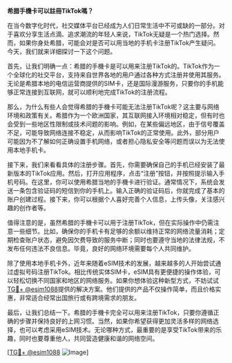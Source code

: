 **希腊手機卡可以註冊TikTok嗎？**

在当今数字化时代，社交媒体平台已经成为人们日常生活中不可或缺的一部分。对于喜欢分享生活点滴、追求潮流的年轻人来说，TikTok无疑是一个热门选择。然而，如果你身处希腊，可能会对是否可以用当地的手机卡注册TikTok产生疑问。今天，我们就来详细探讨一下这个问题。

首先，让我们明确一点：希腊的手機卡是可以用来注册TikTok的。TikTok作为一个全球化的社交平台，支持来自世界各地的用户通过各种方式注册并使用其服务。无论是希腊本地的电信运营商提供的SIM卡，还是国际漫游服务，只要你的手机能够正常连接到互联网，就可以顺利地完成TikTok的注册流程。

那么，为什么有些人会觉得希腊的手機卡可能无法注册TikTok呢？这主要与网络环境和政策有关。希腊作为一个欧洲国家，其互联网接入环境相对稳定，但有时也会受到一些地区性限制或技术问题的影响。例如，在某些偏远地区，由于信号覆盖不足，可能导致网络连接不稳定，从而影响TikTok的正常使用。此外，部分用户可能因为不了解如何正确设置手机网络，或者担心隐私安全等问题而误以为无法使用本地手机卡。

接下来，我们来看看具体的注册步骤。首先，你需要确保自己的手机已经安装了最新版本的TikTok应用。然后，打开应用程序，点击“注册”按钮，并按照提示输入手机号码。在这里，你可以使用希腊当地的手機卡进行验证。通常情况下，系统会发送一条包含验证码的短信到你的手机上。输入正确的验证码后，你就完成了基本的账户创建过程。接下来，你可以根据个人喜好完善个人信息，上传头像，关注感兴趣的创作者等。

值得注意的是，虽然希腊的手機卡可以用于注册TikTok，但在实际操作中仍需注意一些细节。比如，确保你的手机卡有足够的余额以维持正常的网络流量消耗；定期检查账户状态，避免因欠费导致的服务中断；同时也要遵守当地的法律法规，不发布任何违法不良信息。毕竟，良好的网络环境需要每个人共同维护。

除了使用本地手机卡外，近年来随着eSIM技术的发展，越来越多的人开始尝试通过虚拟号码注册TikTok。相比传统实体SIM卡，eSIM具有更便捷的操作体验，可以轻松切换不同国家和地区的网络服务。如果你想体验这种新型方式，不妨试试[TG💪+ @esim1088](https://t.me/s/esim1088)提供的解决方案。他们提供的产品不仅操作简单，而且价格实惠，非常适合经常出国旅行或有跨境需求的朋友。

最后，让我们总结一下。希腊的手機卡完全可以用来注册TikTok，只要你遵循正确的步骤并保持良好的上网习惯。当然，如果你希望获得更加灵活多样的网络选择，也可以考虑采用eSIM技术。无论哪种方式，最重要的是享受TikTok带来的乐趣，同时也要尊重他人，共同营造健康和谐的网络空间。

[[TG💪+ @esim1088](https://t.me/s/esim1088) ![Image](https://i.postimg.cc/4NQfJmqS/Snipaste-2025-05-13-00-14-12.png)]